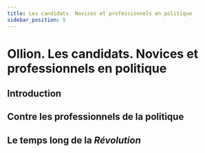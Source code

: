 ```yaml
---
title: Les candidats. Novices et professionnels en politique
sidebar_position: 5
---
```


# Ollion. Les candidats. Novices et professionnels en politique

## Introduction

## Contre les professionnels de la politique

## Le temps long de la _Révolution_